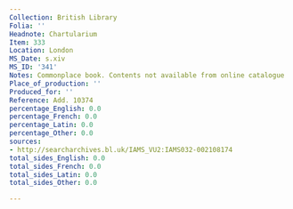 ```yaml
---
Collection: British Library
Folia: ''
Headnote: Chartularium
Item: 333
Location: London
MS_Date: s.xiv
MS_ID: '341'
Notes: Commonplace book. Contents not available from online catalogue
Place_of_production: ''
Produced_for: ''
Reference: Add. 10374
percentage_English: 0.0
percentage_French: 0.0
percentage_Latin: 0.0
percentage_Other: 0.0
sources:
- http://searcharchives.bl.uk/IAMS_VU2:IAMS032-002108174
total_sides_English: 0.0
total_sides_French: 0.0
total_sides_Latin: 0.0
total_sides_Other: 0.0

---
```

